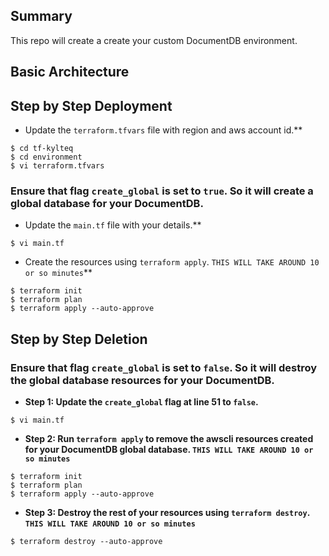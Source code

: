 ## Summary

This repo will create a create your custom DocumentDB environment.

## Basic Architecture


## Step by Step Deployment


*  Update the `terraform.tfvars` file with region and aws account id.**
```shell script
$ cd tf-kylteq
$ cd environment
$ vi terraform.tfvars
```

### Ensure that flag `create_global` is set to `true`. So it will create a global database for your DocumentDB.
*  Update the `main.tf` file with your details.**
```shell script
$ vi main.tf
```

*  Create the resources using `terraform apply`. `THIS WILL TAKE AROUND 10 or so minutes`**
```shell script
$ terraform init
$ terraform plan
$ terraform apply --auto-approve
```

## Step by Step Deletion

### Ensure that flag `create_global` is set to `false`. So it will destroy the global database resources for your DocumentDB.
* **Step 1: Update the `create_global` flag at line 51 to `false`.**
```shell script
$ vi main.tf
```

* **Step 2: Run `terraform apply` to remove the awscli resources created for your DocumentDB global database. `THIS WILL TAKE AROUND 10 or so minutes`**
```shell script
$ terraform init
$ terraform plan
$ terraform apply --auto-approve
```

* **Step 3: Destroy the rest of your resources using `terraform destroy`. `THIS WILL TAKE AROUND 10 or so minutes`**
```shell script
$ terraform destroy --auto-approve
```
